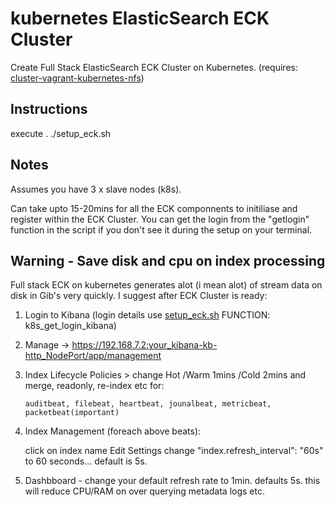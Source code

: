 # kubernetes ElasticSearch ECK Cluster

Create Full Stack ElasticSearch ECK Cluster on Kubernetes. 
(requires: [cluster-vagrant-kubernetes-nfs](https://github.com/karlring-devops/cluster-vagrant-kubernetes-nfs))

## Instructions

execute  . ./setup_eck.sh

## Notes

Assumes you have 3 x slave nodes (k8s).

Can take upto 15-20mins for all the ECK componnents to initiliase and register within the ECK Cluster.  You can get the login from the "getlogin" function in the script if you don't see it during the setup on your terminal.

## Warning - Save disk and cpu on index processing

Full stack ECK on kubernetes generates alot (i mean alot) of stream data on disk in Gib's very quickly.  I suggest after ECK Cluster is ready:

   1) Login to Kibana  (login details use [setup_eck.sh](https://github.com/karlring-devops/kubernetes-eck/blob/main/setup_eck.sh) FUNCTION: k8s_get_login_kibana)
   2) Manage -> https://192.168.7.2:your_kibana-kb-http_NodePort/app/management 
   3) Index Lifecycle Policies > change Hot /Warm 1mins /Cold 2mins and merge, readonly, re-index etc for:
  
          auditbeat, filebeat, heartbeat, jounalbeat, metricbeat, packetbeat(important)
   
  4) Index Management (foreach above beats):
  
      click on index name
      Edit Settings
      change "index.refresh_interval": "60s" to 60 seconds... default is 5s.
  
  5) Dashbboard - change your default refresh rate to 1min. defaults 5s. this will reduce CPU/RAM on over querying metadata logs etc.
  
  
